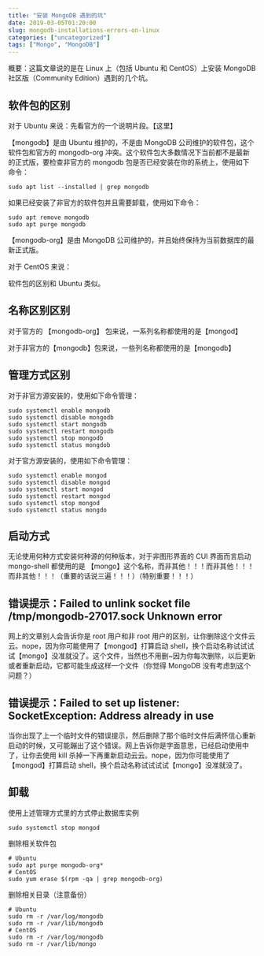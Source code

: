 ```yaml
---
title: "安装 MongoDB 遇到的坑"
date: 2019-03-05T01:20:00
slug: mongodb-installations-errors-on-linux
categories: ["uncategorized"]
tags: ["Mongo", "MongoDB"]
---
```


概要：这篇文章说的是在 Linux 上（包括 Ubuntu 和 CentOS）上安装 MongoDB 社区版（Community Edition）遇到的几个坑。

## 软件包的区别

对于 Ubuntu 来说：先看官方的一个说明片段。【这里】

【mongodb】是由 Ubuntu 维护的，不是由 MongoDB 公司维护的软件包，这个软件包和官方的 mongodb-org 冲突。这个软件包大多数情况下当前都不是最新的正式版，要检查非官方的 mongodb 包是否已经安装在你的系统上，使用如下命令：

```
sudo apt list --installed | grep mongodb
```

如果已经安装了非官方的软件包并且需要卸载，使用如下命令：

```
sudo apt remove mongodb
sudo apt purge mongodb
```

【mongodb-org】是由 MongoDB 公司维护的，并且始终保持为当前数据库的最新正式版。

对于 CentOS 来说：

软件包的区别和 Ubuntu 类似。

## 名称区别区别

对于官方的 【mongodb-org】 包来说，一系列名称都使用的是【mongod】

对于非官方的【mongodb】包来说，一些列名称都使用的是【mongodb】

## 管理方式区别

对于非官方源安装的，使用如下命令管理：

```
sudo systemctl enable mongodb
sudo systemctl disable mongodb
sudo systemctl start mongodb
sudo systemctl restart mongodb
sudo systemctl stop mongodb
sudo systemctl status mongdob
```

对于官方源安装的，使用如下命令管理：

```
sudo systemctl enable mongod
sudo systemctl disable mongod
sudo systemctl start mongod
sudo systemctl restart mongod
sudo systemctl stop mongod
sudo systemctl status mongdo
```

## 启动方式

无论使用何种方式安装何种源的何种版本，对于非图形界面的 CUI 界面而言启动 mongo-shell 都使用的是 【mongo】这个名称，而非其他！！！而非其他！！！而非其他！！！（重要的话说三遍！！！）（特别重要！！！）

## 错误提示：Failed to unlink socket file /tmp/mongodb-27017.sock Unknown error

网上的文章别人会告诉你是 root 用户和非 root 用户的区别，让你删除这个文件云云。nope，因为你可能使用了【mongod】打算启动 shell，换个启动名称试试试试【mongo】没准就没了。这个文件，当然也不用删~因为你每次删除，以后更新或者重新启动，它都可能生成这样一个文件（你觉得 MongoDB 没有考虑到这个问题？）

## 错误提示：Failed to set up listener: SocketException: Address already in use

当你出现了上一个临时文件的错误提示，然后删除了那个临时文件后满怀信心重新启动的时候，又可能蹦出了这个错误。网上告诉你是字面意思，已经启动使用中了，让你去使用 kill 杀掉一下再重新启动云云。nope，因为你可能使用了【mongod】打算启动 shell，换个启动名称试试试试【mongo】没准就没了。

## 卸载

使用上述管理方式里的方式停止数据库实例

```
sudo systemctl stop mongod
```

删除相关软件包

```
# Ubuntu
sudo apt purge mongodb-org*
# CentOS
sudo yum erase $(rpm -qa | grep mongodb-org)
```

删除相关目录（注意备份）

```
# Ubuntu
sudo rm -r /var/log/mongodb
sudo rm -r /var/lib/mongodb
# CentOS
sudo rm -r /var/log/mongodb
sudo rm -r /var/lib/mongo
```